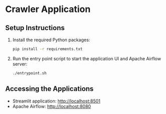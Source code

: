 # Crawler Application

## Setup Instructions

1. Install the required Python packages:
    ```sh
    pip install -r requirements.txt
    ```

2. Run the entry point script to start the application UI and Apache Airflow server:
    ```sh
    ./entrypoint.sh
    ```

## Accessing the Applications

- Streamlit application: [http://localhost:8501](http://localhost:8501)
- Apache Airflow: [http://localhost:8080](http://localhost:8080)
